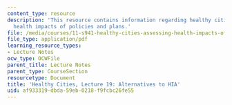 ```yaml
---
content_type: resource
description: 'This resource contains information regarding healthy cities: Assessing
  health impacts of policies and plans.'
file: /media/courses/11-s941-healthy-cities-assessing-health-impacts-of-policies-and-plans-spring-2016/af933319dbda59eb0218f9fcbc26fe55_MIT11_S941S16_Lec19.pdf
file_type: application/pdf
learning_resource_types:
- Lecture Notes
ocw_type: OCWFile
parent_title: Lecture Notes
parent_type: CourseSection
resourcetype: Document
title: 'Healthy Cities, Lecture 19: Alternatives to HIA'
uid: af933319-dbda-59eb-0218-f9fcbc26fe55
---
```

